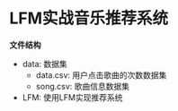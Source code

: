 # LFM实战音乐推荐系统
**文件结构**
- data: 数据集
    - data.csv: 用户点击歌曲的次数数据集
    - song.csv: 歌曲信息数据集
- LFM: 使用LFM实现推荐系统